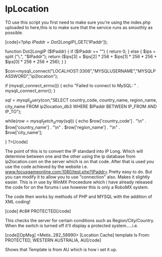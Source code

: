 # IpLocation
TO use this script you first need to make sure you're using the index.php uploaded to here,this is to make sure that the service runs as smoothly as possible.

[code]<?php
$IPaddr = Dot2LongIP($_GET['IPaddr']);

function Dot2LongIP ($IPaddr)
{
    if ($IPaddr == "") {
        return 0;
    } else {
        $ips = split ("\.", "$IPaddr");
        return ($ips[3] + $ips[2] * 256 + $ips[1] * 256 * 256 + $ips[0] * 256 * 256 * 256);
    }
}
	
$con=mysqli_connect("LOCALHOST:3306","MYSQLUSERNAME","MYSQLPASSWORD","ip2location");

if (mysqli_connect_errno()) {
  echo "Failed to connect to MySQL: " . mysqli_connect_error();
}

$sql = mysqli_query($con,"SELECT country_code, country_name, region_name, city_name FROM ip2location_db3 WHERE $IPaddr BETWEEN IP_FROM AND IP_TO");

while($row = mysqli_fetch_array($sql)) {
  echo $row['country_code'] . "\n" . $row['country_name'] . "\n" . $row['region_name'] . "\n" . $row['city_name'];

}
?>[/code]

The point of this is to convert the IP standard into IP Long. Which will determine between one and the other using the ip database from ip2location.com on the server which is on that code. After that is used you use the code achieved by the website i.e. www.focusgameonline.com:1080/test.php?IPaddr=<ip> Pretty easy to do. But you can modify it to allow you to use "connection" also. Makes it slightly easier. This is in use by WinMX Proceedure which i have already released the code for on the forums i use however this is only a RoboMX system.

The code then works by methods of PHP and MYSQL with the addition of XML coding!

[code]<out condition="!?" lvalue="$WebLoc2$" rvalue="%IP%" type="push" extdata="WebLoc"><operator type="readweb" nvalue="http://www.focusgameonline.com:1080/test.php?IPaddr=%IP%" lvalue="l" rvalue="1"/></out>
<out condition="!?" lvalue="$WebLoc2$" rvalue="%IP%" type="push" extdata="Country"> <operator type="strrep" nvalue="$WebLoc$" lvalue="COUNTRY CODE:" rvalue="#c9#,#c1#"/> </out>
<out condition="!?" lvalue="$WebLoc2$" rvalue="%IP%" type="push" extdata="State"><operator type="readweb" nvalue="http://www.focusgameonline.com:1080/test.php?IPaddr=%IP%" lvalue="l" rvalue="3"/></out>
<out condition="!?" lvalue="$WebLoc2$" rvalue="%IP%" type="push" extdata="Region"> <operator type="strrep" nvalue="$State$" lvalue="STATE OR REGION:" rvalue="#c9#,#c1#"/> </out>
<out condition="!?" lvalue="$WebLoc2$" rvalue="%IP%" type="push" extdata="Cit"><operator type="readweb" nvalue="http://www.focusgameonline.com:1080/test.php?IPaddr=%IP%" lvalue="l" rvalue="4"/></out>
<out condition="!?" lvalue="$WebLoc2$" rvalue="%IP%" type="push" extdata="City"> <operator type="strrep" nvalue="$Cit$" lvalue="CITY:" rvalue=" "/> </out>
<out condition="==" lvalue="$CitySwitch$" rvalue="0" type="push" extdata="City">#c8# PROTECTED</out>[/code]

This checks the server for certain conditions such as Region/City/Country. When the switch is turned off it'll display  a protected system.....i.e.

[code][OpMsg] <Metis..282_58990> [Location Cache] template Is From: PROTECTED, WESTERN AUSTRALIA, AU[/code]

Shows that Template is from AU which is how i set it up.
